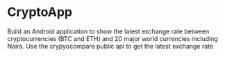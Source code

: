 # CryptoApp
Build an Android application to show the latest exchange rate between cryptocurrencies (BTC and ETH) and 20 major world currencies including Naira. Use the crypyocompare public api to get the latest exchange rate
